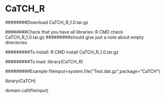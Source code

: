 # CaTCH_R

########Download CaTCH_R_1.0.tar.gz 

########Check that you have all libraries:
R CMD check CaTCH_R_1.0.tar.gz
#########should give just a note about empty directories

#########To install:
R CMD install CaTCH_R_1.0.tar.gz 

#########To load:
library(CaTCH_R)

#########Example
fileinput=system.file("Test.dat.gz",package="CaTCH")

library(CaTCH)

domain.call(fileinput)
